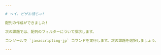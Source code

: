 ```yaml
---

# ヘイ、ピザお待ちぃ!

配列の作成ができました!

次の課題では、配列のフィルターについて探求します。

コンソールで `javascripting-jp` コマンドを実行します。次の課題を選択しましょう。

---
```

